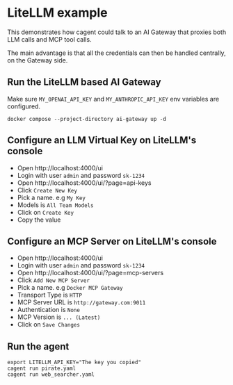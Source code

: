 # LiteLLM example

This demonstrates how cagent could talk to an AI Gateway
that proxies both LLM calls and MCP tool calls.

The main advantage is that all the credentials can then
be handled centrally, on the Gateway side.

## Run the LiteLLM based AI Gateway

Make sure `MY_OPENAI_API_KEY` and `MY_ANTHROPIC_API_KEY` env variables are configured.

```
docker compose --project-directory ai-gateway up -d
```

## Configure an LLM Virtual Key on LiteLLM's console

+ Open http://localhost:4000/ui
+ Login with user `admin` and password `sk-1234`
+ Open http://localhost:4000/ui/?page=api-keys
+ Click `Create New Key`
+ Pick a name. e.g `My Key`
+ Models is `All Team Models`
+ Click on `Create Key`
+ Copy the value

## Configure an MCP Server on LiteLLM's console

+ Open http://localhost:4000/ui
+ Login with user `admin` and password `sk-1234`
+ Open http://localhost:4000/ui/?page=mcp-servers
+ Click `Add New MCP Server`
+ Pick a name. e.g `Docker MCP Gateway`
+ Transport Type is `HTTP`
+ MCP Server URL is `http://gateway.com:9011`
+ Authentication is `None`
+ MCP Version is `... (Latest)`
+ Click on `Save Changes`

## Run the agent

```
export LITELLM_API_KEY="The key you copied"
cagent run pirate.yaml
cagent run web_searcher.yaml
```